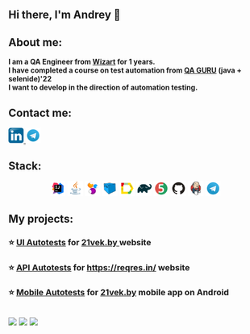  ## Hi there, I'm Andrey 👋
 
 ## About me:
**I am a QA Engineer from <a target="_blank" href="https://wizart.ai/">Wizart</a> for 1 years.** <br>
**I have completed a course on test automation from <a target="_blank" href="https://qa.guru/"> QA GURU</a> (java + selenide)'22**<br>
**I want to develop in the direction of automation testing.**
  
  ## Contact me:
<div id="badges">
  <a href="https://www.linkedin.com/in/qa-andrei-gordey/">
    <img width="6%" src="image/logo/Linkedin.svg.png" alt="LinkedIn Badge"/>
  </a>
  <a href="https://t.me/Gordey_Andrei">
    <img width="6%" src="image/logo/Telegram.svg" alt="Telegram Badge"/>
  </a>
</div>
  
  
  
 ## Stack:
 <p align="center">
<img width="6%" title="Idea" src="image/logo/Idea.svg">
<img width="6%" title="Java" src="image/logo/Java.svg">
<img width="6%" title="Selenide" src="image/logo/Selenide.svg">
<img width="6%" title="Selenoid" src="image/logo/Selenoid.svg">
<img width="6%" title="Allure Report" src="image/logo/Allure.svg">
<img width="6%" title="Gradle" src="image/logo/Gradle.svg">
<img width="6%" title="JUnit5" src="image/logo/Junit5.svg">
<img width="6%" title="GitHub" src="image/logo/GitHub.svg">
<img width="6%" title="Jenkins" src="image/logo/Jenkins.svg">
<img width="6%" title="Telegram" src="image/logo/Telegram.svg">
</p>


  ## My projects:
### :star: <a target="_blank" href="https://github.com/AGordey/Diplom_UI_Test_Part_1">UI Autotests</a> for <a target="_blank" href="https://www.21vek.by/"> 21vek.by </a> website

### :star: <a target="_blank" href="https://github.com/AGordey/Diplom_API_Test_Part_2">API Autotests</a> for <a target="_blank" href="https://reqres.in/">https://reqres.in/ </a> website

### :star: <a target="_blank" href="https://github.com/AGordey/Diplom_Mobile_Test_Part_3">Mobile Autotests</a> for <a target="_blank" href="https://play.google.com/store/apps/details?id=com.twentyonevek&hl=ru"> 21vek.by</a> mobile app on Android







![](http://github-profile-summary-cards.vercel.app/api/cards/stats?username=AGordey)
![](http://github-profile-summary-cards.vercel.app/api/cards/repos-per-language?username=AGordey) 
![](https://github-profile-summary-cards.vercel.app/api/cards/profile-details?username=AGordey)
---
